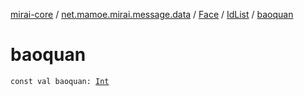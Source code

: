 [mirai-core](../../../index.md) / [net.mamoe.mirai.message.data](../../index.md) / [Face](../index.md) / [IdList](index.md) / [baoquan](./baoquan.md)

# baoquan

`const val baoquan: `[`Int`](https://kotlinlang.org/api/latest/jvm/stdlib/kotlin/-int/index.html)